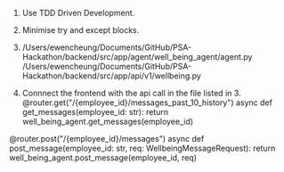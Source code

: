 1. Use TDD Driven Development.
2. Minimise try and except blocks.

3. /Users/ewencheung/Documents/GitHub/PSA-Hackathon/backend/src/app/agent/well_being_agent/agent.py
/Users/ewencheung/Documents/GitHub/PSA-Hackathon/backend/src/app/api/v1/wellbeing.py

4. Connnect the frontend with the api call in the file listed in 3. 
@router.get("/{employee_id}/messages_past_10_history")
async def get_messages(employee_id: str):
    return well_being_agent.get_messages(employee_id)


@router.post("/{employee_id}/messages")
async def post_message(employee_id: str, req: WellbeingMessageRequest):
    return well_being_agent.post_message(employee_id, req)

